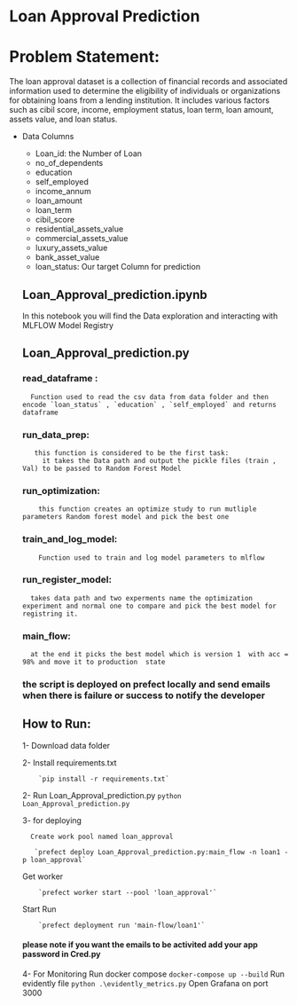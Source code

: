 # Loan Approval Prediction 

# Problem Statement:
The loan approval dataset is a collection of financial records and associated information used to determine the eligibility of individuals or organizations for obtaining loans from a lending institution. It includes various factors such as cibil score, income, employment status, loan term, loan amount, assets value, and loan status. 

        
* Data Columns
  * Loan_id: the Number of Loan 
  * no_of_dependents
  * education
  * self_employed
  * income_annum
  * loan_amount                 
  * loan_term                   
  * cibil_score                 
  * residential_assets_value    
  * commercial_assets_value     
  * luxury_assets_value         
  * bank_asset_value            
  * loan_status: Our target Column for prediction    

  ## Loan_Approval_prediction.ipynb
    In this notebook you will find the Data exploration and interacting with MLFLOW Model Registry
  ## Loan_Approval_prediction.py
    ### read_dataframe :
        Function used to read the csv data from data folder and then encode `loan_status` , `education` , `self_employed` and returns dataframe
    ### run_data_prep:
         this function is considered to be the first task:
           it takes the Data path and output the pickle files (train , Val) to be passed to Random Forest Model
    ### run_optimization:
          this function creates an optimize study to run mutliple parameters Random forest model and pick the best one
    ### train_and_log_model:
          Function used to train and log model parameters to mlflow
    ### run_register_model:
        takes data path and two experments name the optimization experiment and normal one to compare and pick the best model for registring it.
    ### main_flow:
        at the end it picks the best model which is version 1  with acc = 98% and move it to production  state
  ### the script is deployed on prefect locally and send emails when there is failure or success to notify the developer
      
  ## How to Run:
    1- Download data folder
  
    2- Install requirements.txt
  
          `pip install -r requirements.txt`
  
    2- Run Loan_Approval_prediction.py
         `python Loan_Approval_prediction.py`
  
    3- for deploying
  
        Create work pool named loan_approval
  
         `prefect deploy Loan_Approval_prediction.py:main_flow -n loan1 -p loan_approval`
  
  Get worker
  
          `prefect worker start --pool 'loan_approval'`
  
  Start Run
  
          `prefect deployment run 'main-flow/loan1'`
  
    #### please note if you want the emails to be activited add your app password in Cred.py
    4- For Monitoring
      Run docker compose
        `docker-compose up --build`
      Run evidently file 
         `python .\evidently_metrics.py`
      Open Grafana on port 3000
